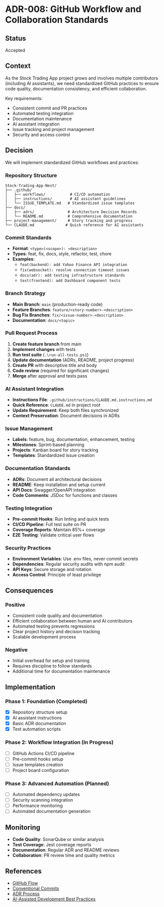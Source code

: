 # ADR-008: GitHub Workflow and Collaboration Standards

## Status

Accepted

## Context

As the Stock Trading App project grows and involves multiple contributors (including AI assistants), we need standardized GitHub practices to ensure code quality, documentation consistency, and efficient collaboration.

Key requirements:

- Consistent commit and PR practices
- Automated testing integration
- Documentation maintenance
- AI assistant integration
- Issue tracking and project management
- Security and access control

## Decision

We will implement standardized GitHub workflows and practices:

### Repository Structure

```
Stock-Trading-App-Nest/
├── .github/
│   ├── workflows/           # CI/CD automation
│   ├── instructions/        # AI assistant guidelines
│   └── ISSUE_TEMPLATE.md   # Standardized issue templates
├── docs/
│   ├── adrs/               # Architecture Decision Records
│   └── README.md           # Comprehensive documentation
├── project-management/     # Story tracking and progress
└── CLAUDE.md              # Quick reference for AI assistants
```

### Commit Standards

- **Format**: `<type>(<scope>): <description>`
- **Types**: feat, fix, docs, style, refactor, test, chore
- **Examples**:
  - `feat(backend): add Yahoo Finance API integration`
  - `fix(websocket): resolve connection timeout issues`
  - `docs(adr): add testing infrastructure standards`
  - `test(frontend): add Dashboard component tests`

### Branch Strategy

- **Main Branch**: `main` (production-ready code)
- **Feature Branches**: `feature/<story-number>-<description>`
- **Bug Fix Branches**: `fix/<issue-number>-<description>`
- **Documentation**: `docs/<topic>`

### Pull Request Process

1. **Create feature branch** from main
2. **Implement changes** with tests
3. **Run test suite** (`.\run-all-tests.ps1`)
4. **Update documentation** (ADRs, README, project progress)
5. **Create PR** with descriptive title and body
6. **Code review** (required for significant changes)
7. **Merge** after approval and tests pass

### AI Assistant Integration

- **Instructions File**: `.github/instructions/CLAUDE.md.instructions.md`
- **Quick Reference**: `CLAUDE.md` in project root
- **Update Requirement**: Keep both files synchronized
- **Context Preservation**: Document decisions in ADRs

### Issue Management

- **Labels**: feature, bug, documentation, enhancement, testing
- **Milestones**: Sprint-based planning
- **Projects**: Kanban board for story tracking
- **Templates**: Standardized issue creation

### Documentation Standards

- **ADRs**: Document all architectural decisions
- **README**: Keep installation and setup current
- **API Docs**: Swagger/OpenAPI integration
- **Code Comments**: JSDoc for functions and classes

### Testing Integration

- **Pre-commit Hooks**: Run linting and quick tests
- **CI/CD Pipeline**: Full test suite on PR
- **Coverage Reports**: Maintain 85%+ coverage
- **E2E Testing**: Validate critical user flows

### Security Practices

- **Environment Variables**: Use .env files, never commit secrets
- **Dependencies**: Regular security audits with npm audit
- **API Keys**: Secure storage and rotation
- **Access Control**: Principle of least privilege

## Consequences

### Positive

- Consistent code quality and documentation
- Efficient collaboration between human and AI contributors
- Automated testing prevents regressions
- Clear project history and decision tracking
- Scalable development process

### Negative

- Initial overhead for setup and training
- Requires discipline to follow standards
- Additional time for documentation maintenance

## Implementation

### Phase 1: Foundation (Completed)

- [x] Repository structure setup
- [x] AI assistant instructions
- [x] Basic ADR documentation
- [x] Test automation scripts

### Phase 2: Workflow Integration (In Progress)

- [ ] GitHub Actions CI/CD pipeline
- [ ] Pre-commit hooks setup
- [ ] Issue templates creation
- [ ] Project board configuration

### Phase 3: Advanced Automation (Planned)

- [ ] Automated dependency updates
- [ ] Security scanning integration
- [ ] Performance monitoring
- [ ] Automated documentation generation

## Monitoring

- **Code Quality**: SonarQube or similar analysis
- **Test Coverage**: Jest coverage reports
- **Documentation**: Regular ADR and README reviews
- **Collaboration**: PR review time and quality metrics

## References

- [GitHub Flow](https://guides.github.com/introduction/flow/)
- [Conventional Commits](https://www.conventionalcommits.org/)
- [ADR Process](https://adr.github.io/)
- [AI-Assisted Development Best Practices](./004-ai-assistant-guidelines.md)
